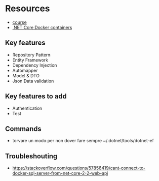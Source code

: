 # Resources

- [course](https://www.youtube.com/watch?v=fmvcAzHpsk8)
- [.NET Core Docker containers](https://hub.docker.com/_/microsoft-dotnet-core)  

## Key features

- Repository Pattern
- Entity Framework
- Dependency Injection
- Automapper
- Model & DTO
- Json Data validation

## Key features to add

- Authentication
- Test


## Commands

- torvare un modo per non dover fare sempre ~/.dotnet/tools/dotnet-ef 

## Troubleshouting

- https://stackoverflow.com/questions/57856419/cant-connect-to-docker-sql-server-from-net-core-2-2-web-api
